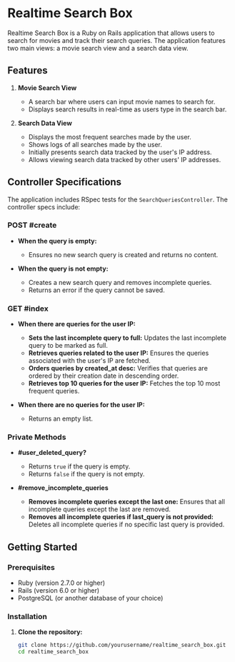 # Realtime Search Box

Realtime Search Box is a Ruby on Rails application that allows users to search for movies and track their search queries. The application features two main views: a movie search view and a search data view.

## Features

1. **Movie Search View**
   - A search bar where users can input movie names to search for.
   - Displays search results in real-time as users type in the search bar.

2. **Search Data View**
   - Displays the most frequent searches made by the user.
   - Shows logs of all searches made by the user.
   - Initially presents search data tracked by the user's IP address.
   - Allows viewing search data tracked by other users' IP addresses.

## Controller Specifications

The application includes RSpec tests for the `SearchQueriesController`. The controller specs include:

### POST #create

- **When the query is empty:**
  - Ensures no new search query is created and returns no content.

- **When the query is not empty:**
  - Creates a new search query and removes incomplete queries.
  - Returns an error if the query cannot be saved.

### GET #index

- **When there are queries for the user IP:**
  - **Sets the last incomplete query to full:** Updates the last incomplete query to be marked as full.
  - **Retrieves queries related to the user IP:** Ensures the queries associated with the user's IP are fetched.
  - **Orders queries by created_at desc:** Verifies that queries are ordered by their creation date in descending order.
  - **Retrieves top 10 queries for the user IP:** Fetches the top 10 most frequent queries.

- **When there are no queries for the user IP:**
  - Returns an empty list.

### Private Methods

- **#user_deleted_query?**
  - Returns `true` if the query is empty.
  - Returns `false` if the query is not empty.

- **#remove_incomplete_queries**
  - **Removes incomplete queries except the last one:** Ensures that all incomplete queries except the last are removed.
  - **Removes all incomplete queries if last_query is not provided:** Deletes all incomplete queries if no specific last query is provided.

## Getting Started

### Prerequisites

- Ruby (version 2.7.0 or higher)
- Rails (version 6.0 or higher)
- PostgreSQL (or another database of your choice)

### Installation

1. **Clone the repository:**

   ```sh
   git clone https://github.com/yourusername/realtime_search_box.git
   cd realtime_search_box
